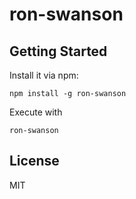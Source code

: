 # ron-swanson


## Getting Started

Install it via npm:

```shell
npm install -g ron-swanson
```

Execute with
```shell
ron-swanson
```

## License

MIT
